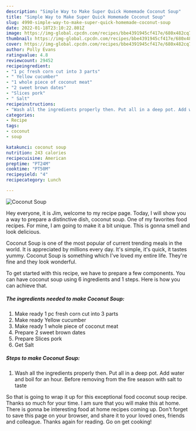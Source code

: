 ```yaml
---
description: "Simple Way to Make Super Quick Homemade Coconut Soup"
title: "Simple Way to Make Super Quick Homemade Coconut Soup"
slug: 4990-simple-way-to-make-super-quick-homemade-coconut-soup
date: 2022-01-18T23:10:22.801Z
image: https://img-global.cpcdn.com/recipes/bbe4391945cf417e/680x482cq70/coconut-soup-recipe-main-photo.jpg
thumbnail: https://img-global.cpcdn.com/recipes/bbe4391945cf417e/680x482cq70/coconut-soup-recipe-main-photo.jpg
cover: https://img-global.cpcdn.com/recipes/bbe4391945cf417e/680x482cq70/coconut-soup-recipe-main-photo.jpg
author: Polly Evans
ratingvalue: 4.8
reviewcount: 29452
recipeingredient:
- "1 pc fresh corn cut into 3 parts"
- " Yellow cucumber"
- "1 whole piece of coconut meat"
- "2 sweet brown dates"
- "Slices pork"
- " Salt"
recipeinstructions:
- "Wash all the ingredients properly then. Put all in a deep pot. Add water and boil for an hour. Before removing from the fire season with salt to taste"
categories:
- Recipe
tags:
- coconut
- soup

katakunci: coconut soup 
nutrition: 243 calories
recipecuisine: American
preptime: "PT24M"
cooktime: "PT50M"
recipeyield: "4"
recipecategory: Lunch

---
```



![Coconut Soup](https://img-global.cpcdn.com/recipes/bbe4391945cf417e/680x482cq70/coconut-soup-recipe-main-photo.jpg)

Hey everyone, it is Jim, welcome to my recipe page. Today, I will show you a way to prepare a distinctive dish, coconut soup. One of my favorites food recipes. For mine, I am going to make it a bit unique. This is gonna smell and look delicious.

Coconut Soup is one of the most popular of current trending meals in the world. It is appreciated by millions every day. It's simple, it's quick, it tastes yummy. Coconut Soup is something which I've loved my entire life. They're fine and they look wonderful.




To get started with this recipe, we have to prepare a few components. You can have coconut soup using 6 ingredients and 1 steps. Here is how you can achieve that.

<!--inarticleads1-->

##### The ingredients needed to make Coconut Soup:

1. Make ready 1 pc fresh corn cut into 3 parts
1. Make ready  Yellow cucumber
1. Make ready 1 whole piece of coconut meat
1. Prepare 2 sweet brown dates
1. Prepare Slices pork
1. Get  Salt




<!--inarticleads2-->

##### Steps to make Coconut Soup:

1. Wash all the ingredients properly then. Put all in a deep pot. Add water and boil for an hour. Before removing from the fire season with salt to taste




So that is going to wrap it up for this exceptional food coconut soup recipe. Thanks so much for your time. I am sure that you will make this at home. There is gonna be interesting food at home recipes coming up. Don't forget to save this page on your browser, and share it to your loved ones, friends and colleague. Thanks again for reading. Go on get cooking!
